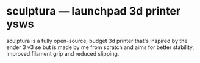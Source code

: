 # sculptura — launchpad 3d printer ysws

sculptura is a fully open-source, budget 3d printer that's inspired by the ender 3 v3 se but is made by me from scratch and aims for better stability, improved filament grip and reduced slipping.
